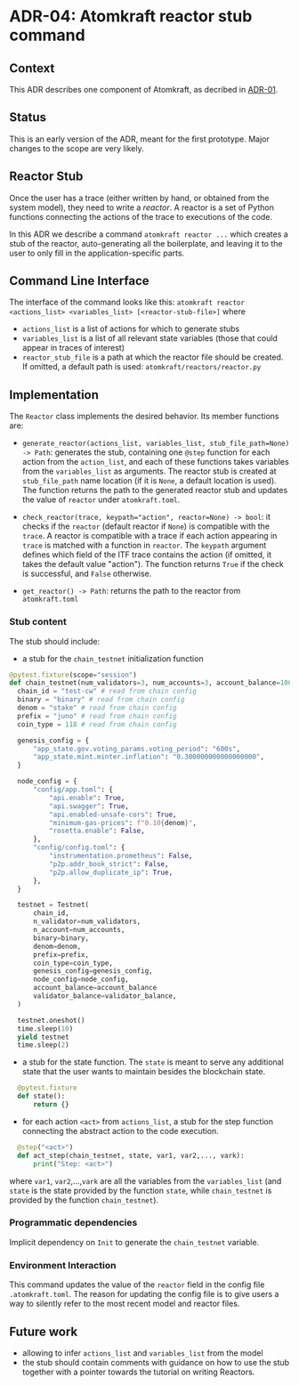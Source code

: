 # ADR-04: Atomkraft reactor stub command

## Context
This ADR describes one component of Atomkraft, as decribed in [ADR-01](01adr-principles-architecture.md).

## Status
This is an early version of the ADR, meant for the first prototype.
Major changes to the scope are very likely.

## Reactor Stub

Once the user has a trace (either written by hand, or obtained from the system model),  they need to write a *reactor*.
A reactor is a set of Python functions connecting the actions of the trace to executions of the code.

In this ADR we describe a command `atomkraft reactor ...` which creates a stub of the reactor,
auto-generating all the boilerplate, and leaving it to the user to only fill in the application-specific parts.

## Command Line Interface

The interface of the command looks like this:
`atomkraft reactor <actions_list> <variables_list> [<reactor-stub-file>]`
where
 - `actions_list` is a list of actions for which to generate stubs
 - `variables_list` is a list of all relevant state variables (those that could appear in traces of interest)
 - `reactor_stub_file` is a path at which the reactor file should be created.
 If omitted, a default path is used: `atomkraft/reactors/reactor.py`

## Implementation

 The `Reactor` class implements the desired behavior.
 Its member functions are:
  - `generate_reactor(actions_list, variables_list, stub_file_path=None) -> Path`:
  generates the stub, containing one `@step` function for each action from the `action_list`,
  and each of these functions takes variables from the `variables_list` as arguments.
  The reactor stub is created at `stub_file_path` name location
  (if it is `None`, a default location is used).
  The function returns the path to the generated reactor stub and updates the value of `reactor` under `atomkraft.toml`.

  - `check_reactor(trace, keypath="action", reactor=None) -> bool`: it checks if the `reactor` (default reactor if `None`) is compatible with the `trace`. A reactor is compatible with a trace if each action appearing in `trace` is matched with a function in `reactor`. The `keypath` argument defines which field of the ITF trace contains the action (if omitted, it takes the default value "action"). The function returns `True` if the check is successful, and `False` otherwise.

  - `get_reactor() -> Path`: returns the path to the reactor from `atomkraft.toml`


### Stub content

 The stub should include:


  - a stub for the `chain_testnet` initialization function
  ```python
  @pytest.fixture(scope="session")
  def chain_testnet(num_validators=3, num_accounts=3, account_balance=1000, validator_balance=100):
    chain_id = "test-cw" # read from chain config
    binary = "binary" # read from chain config
    denom = "stake" # read from chain config
    prefix = "juno" # read from chain config
    coin_type = 118 # read from chain config

    genesis_config = {
        "app_state.gov.voting_params.voting_period": "600s",
        "app_state.mint.minter.inflation": "0.300000000000000000",
    }

    node_config = {
        "config/app.toml": {
            "api.enable": True,
            "api.swagger": True,
            "api.enabled-unsafe-cors": True,
            "minimum-gas-prices": f"0.10{denom}",
            "rosetta.enable": False,
        },
        "config/config.toml": {
            "instrumentation.prometheus": False,
            "p2p.addr_book_strict": False,
            "p2p.allow_duplicate_ip": True,
        },
    }

    testnet = Testnet(
        chain_id,
        n_validator=num_validators,
        n_account=num_accounts,
        binary=binary,
        denom=denom,
        prefix=prefix,
        coin_type=coin_type,
        genesis_config=genesis_config,
        node_config=node_config,
        account_balance=account_balance
        validator_balance=validator_balance,
    )

    testnet.oneshot()
    time.sleep(10)
    yield testnet
    time.sleep(2)
  ```

  - a stub for the state function. The `state` is meant to serve any additional state that the user wants to maintain besides the blockchain state.

  ```python
    @pytest.fixture
    def state():
        return {}
  ```

  - for each action `<act>` from `actions_list`, a stub for the step function connecting the abstract action to the code execution.

  ```python
    @step("<act>")
    def act_step(chain_testnet, state, var1, var2,..., vark):
        print("Step: <act>")
  ```
  where `var1`, `var2`,...,`vark` are all the variables from the `variables_list`
  (and `state` is the state provided by the function `state`,
  while `chain_testnet` is provided by the function `chain_testnet`).


### Programmatic dependencies
Implicit dependency on `Init` to generate the `chain_testnet` variable.

 ### Environment Interaction
This command updates the value of the `reactor` field in the config file `.atomkraft.toml`.
The reason for updating the config file is to give users a way to silently refer to the most recent model and reactor files.


  ## Future work
   - allowing to infer `actions_list` and `variables_list` from the model
   - the stub should contain comments with guidance on how to use the stub
  together with a pointer towards the tutorial on writing Reactors.
